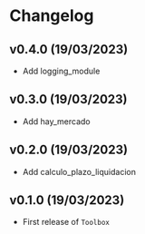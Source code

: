 # Changelog

## v0.4.0 (19/03/2023)

- Add logging_module

## v0.3.0 (19/03/2023)

- Add hay_mercado

## v0.2.0 (19/03/2023)

- Add calculo_plazo_liquidacion

## v0.1.0 (19/03/2023)

- First release of `Toolbox`
